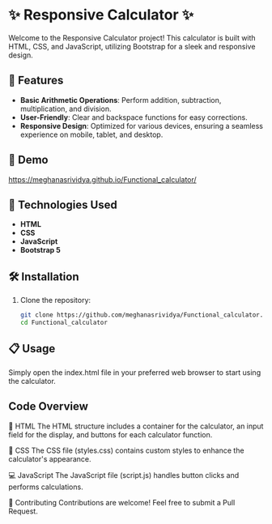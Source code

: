 # ✨ Responsive Calculator ✨

Welcome to the Responsive Calculator project! This calculator is built with HTML, CSS, and JavaScript, utilizing Bootstrap for a sleek and responsive design.

## 🌟 Features

- **Basic Arithmetic Operations**: Perform addition, subtraction, multiplication, and division.
- **User-Friendly**: Clear and backspace functions for easy corrections.
- **Responsive Design**: Optimized for various devices, ensuring a seamless experience on mobile, tablet, and desktop.

## 📸 Demo
https://meghanasrividya.github.io/Functional_calculator/

## 🚀 Technologies Used

- **HTML**
- **CSS**
- **JavaScript**
- **Bootstrap 5**

## 🛠 Installation

1. Clone the repository:
   ```bash
   git clone https://github.com/meghanasrividya/Functional_calculator.git
   cd Functional_calculator

## 📋 Usage

Simply open the index.html file in your preferred web browser to start using the calculator.

## Code Overview

📝 HTML
The HTML structure includes a container for the calculator, an input field for the display, and buttons for each calculator function.

🎨 CSS
The CSS file (styles.css) contains custom styles to enhance the calculator's appearance.

💻 JavaScript
The JavaScript file (script.js) handles button clicks and performs calculations.

🤝 Contributing
Contributions are welcome! Feel free to submit a Pull Request.
